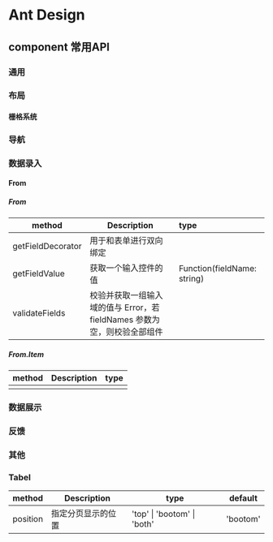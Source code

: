 # Ant Design

## component 常用API

### 通用

### 布局

#### 栅格系统

### 导航

### 数据录入

#### From

##### From

| method            | Description            | type                        |
| ----------------- | ---------------------- | :-------------------------- |
| getFieldDecorator | 用于和表单进行双向绑定 |                             |
| getFieldValue     | 获取一个输入控件的值   | Function(fieldName: string) |
|  validateFields   | 校验并获取一组输入域的值与 Error，若 fieldNames 参数为空，则校验全部组件 |  |

##### From.Item

| method | Description | type |
| ------ | ----------- | ---- |
|        |             |      |

### 数据展示

### 反馈

### 其他

### Tabel

| method   | Description        | type                        | default  |
| -------- | ------------------ | --------------------------- | -------- |
| position | 指定分页显示的位置 | 'top' \| 'bootom' \| 'both' | 'bootom' |
